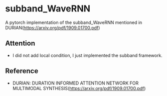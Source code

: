 # subband_WaveRNN
A pytorch implementation of the subband_WaveRNN mentioned in DURIAN(https://arxiv.org/pdf/1909.01700.pdf)

## Attention
* I did not add local condition, I just implemented the subband framework.

## Reference
* DURIAN: DURATION INFORMED ATTENTION NETWORK FOR MULTIMODAL SYNTHESIS(https://arxiv.org/pdf/1909.01700.pdf)
